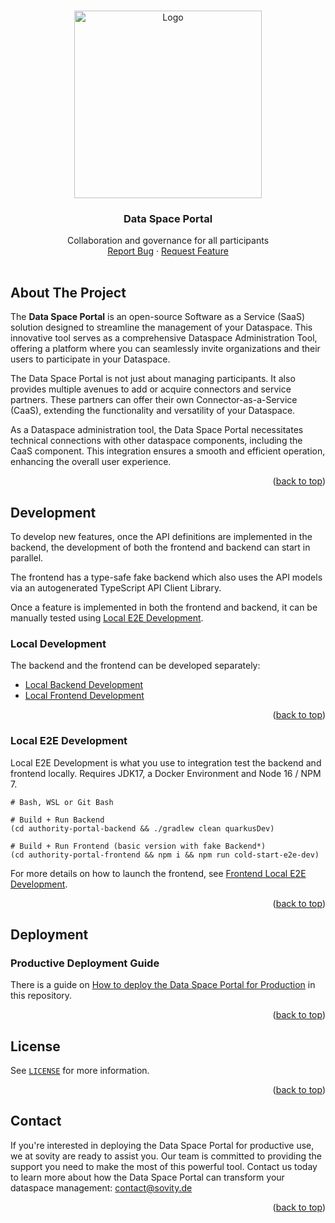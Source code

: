 <!-- Improved compatibility of back to top link: See: https://github.com/othneildrew/Best-README-Template/pull/73 -->

<a name="readme-top"></a>

<!-- PROJECT LOGO -->
<br />
<div align="center">
<a href="https://github.com/sovity/authority-portal">
<img src="https://raw.githubusercontent.com/sovity/edc-ui/main/src/assets/images/sovity_logo.svg" alt="Logo" width="300">
</a>

<h3 align="center">Data Space Portal</h3>
<p align="center" style="padding-bottom:16px">
 Collaboration and governance for all participants
<br />
<a href="https://github.com/sovity/authority-portal/issues/new?assignees=&labels=kind%2Fbug&projects=&template=bug_report.yaml">Report Bug</a>
·
<a href="https://github.com/sovity/authority-portal/issues/new?template=feature_request.md">Request Feature</a>
</p>
</div>

## About The Project

The **Data Space Portal** is an open-source Software as a Service (SaaS) solution designed to streamline the management of your Dataspace. This innovative tool serves as a comprehensive Dataspace Administration Tool, offering a platform where you can seamlessly invite organizations and their users to participate in your Dataspace.

The Data Space Portal is not just about managing participants. It also provides multiple avenues to add or acquire connectors and service partners. These partners can offer their own Connector-as-a-Service (CaaS), extending the functionality and versatility of your Dataspace.

As a Dataspace administration tool, the Data Space Portal necessitates technical connections with other dataspace components, including the CaaS component. This integration ensures a smooth and efficient operation, enhancing the overall user experience.

<p align="right">(<a href="#readme-top">back to top</a>)</p>

## Development

To develop new features, once the API definitions are implemented
in the backend, the development of both the frontend and backend can start in parallel.

The frontend has a type-safe fake backend which also uses the API models via an autogenerated TypeScript API Client
Library.

Once a feature is implemented in both the frontend and backend, it can be manually tested
using [Local E2E Development](#local-e2e-development).

### Local Development

The backend and the frontend can be developed separately:

- [Local Backend Development](authority-portal-backend/README.md#development)
- [Local Frontend Development](authority-portal-frontend/README.md#development)

<p align="right">(<a href="#readme-top">back to top</a>)</p>

### Local E2E Development

Local E2E Development is what you use to integration test the backend and frontend locally. Requires JDK17, a Docker
Environment and Node 16 / NPM 7.

```shell
# Bash, WSL or Git Bash

# Build + Run Backend
(cd authority-portal-backend && ./gradlew clean quarkusDev)

# Build + Run Frontend (basic version with fake Backend*)
(cd authority-portal-frontend && npm i && npm run cold-start-e2e-dev)
```

For more details on how to launch the frontend,
see [Frontend Local E2E Development](authority-portal-frontend/README.md#local-e2e-development).

<p align="right">(<a href="#readme-top">back to top</a>)</p>

## Deployment

### Productive Deployment Guide

There is a guide on [How to deploy the Data Space Portal for Production](docs/deployment-guide/goals/production/README.md) in this
repository.

<p align="right">(<a href="#readme-top">back to top</a>)</p>

## License

See [`LICENSE`](./LICENSE) for more information.

<p align="right">(<a href="#readme-top">back to top</a>)</p>

## Contact

If you're interested in deploying the Data Space Portal for productive use, we at sovity are ready to assist you. Our team is committed to providing the support you need to make the most of this powerful tool. Contact us today to learn more about how the Data Space Portal can transform your dataspace management: contact@sovity.de

<p align="right">(<a href="#readme-top">back to top</a>)</p>
